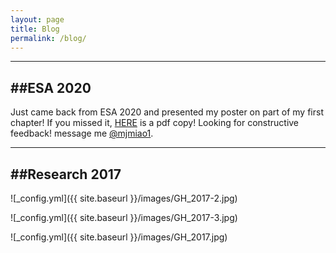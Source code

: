 ```yaml
---
layout: page
title: Blog
permalink: /blog/
---
```


---
##ESA 2020
---
Just came back from ESA 2020 and presented my poster on part of my first chapter! If you missed it, [HERE](https://uwmadison.box.com/s/t808bppvnhtinvsk1fia2mba74lo0mrg) is a pdf copy! Looking for constructive feedback! message me [@mjmiao1](twitter.com/mjmiao1). 


---
##Research 2017
---
![_config.yml]({{ site.baseurl }}/images/GH_2017-2.jpg)

![_config.yml]({{ site.baseurl }}/images/GH_2017-3.jpg)

![_config.yml]({{ site.baseurl }}/images/GH_2017.jpg)


